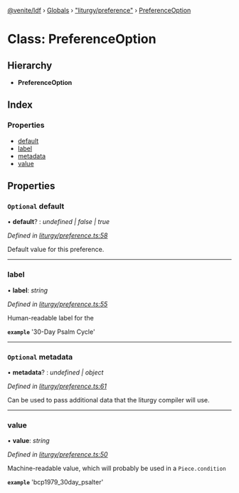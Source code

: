 [@venite/ldf](../README.md) › [Globals](../globals.md) › ["liturgy/preference"](../modules/_liturgy_preference_.md) › [PreferenceOption](_liturgy_preference_.preferenceoption.md)

# Class: PreferenceOption

## Hierarchy

* **PreferenceOption**

## Index

### Properties

* [default](_liturgy_preference_.preferenceoption.md#optional-default)
* [label](_liturgy_preference_.preferenceoption.md#label)
* [metadata](_liturgy_preference_.preferenceoption.md#optional-metadata)
* [value](_liturgy_preference_.preferenceoption.md#value)

## Properties

### `Optional` default

• **default**? : *undefined | false | true*

*Defined in [liturgy/preference.ts:58](https://github.com/gbj/venite/blob/0c59dbe7/ldf/src/liturgy/preference.ts#L58)*

Default value for this preference.

___

###  label

• **label**: *string*

*Defined in [liturgy/preference.ts:55](https://github.com/gbj/venite/blob/0c59dbe7/ldf/src/liturgy/preference.ts#L55)*

Human-readable label for the

**`example`** 
'30-Day Psalm Cycle'

___

### `Optional` metadata

• **metadata**? : *undefined | object*

*Defined in [liturgy/preference.ts:61](https://github.com/gbj/venite/blob/0c59dbe7/ldf/src/liturgy/preference.ts#L61)*

Can be used to pass additional data that the liturgy compiler will use.

___

###  value

• **value**: *string*

*Defined in [liturgy/preference.ts:50](https://github.com/gbj/venite/blob/0c59dbe7/ldf/src/liturgy/preference.ts#L50)*

Machine-readable value, which will probably be used in a `Piece.condition`

**`example`** 
'bcp1979_30day_psalter'

